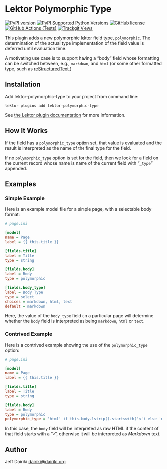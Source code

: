 # Lektor Polymorphic Type

[![PyPI version](https://img.shields.io/pypi/v/lektor-polymorphic-type.svg)](https://pypi.org/project/lektor-polymorphic-type/)
[![PyPI Supported Python Versions](https://img.shields.io/pypi/pyversions/lektor-polymorphic-type.svg)](https://pypi.python.org/pypi/lektor-polymorphic-type/)
[![GitHub license](https://img.shields.io/github/license/dairiki/lektor-polymorphic-type)](https://github.com/dairiki/lektor-polymorphic-type/blob/master/LICENSE)
[![GitHub Actions (Tests)](https://github.com/dairiki/lektor-polymorphic-type/workflows/Tests/badge.svg)](https://github.com/dairiki/lektor-polymorphic-type)
[![Trackgit Views](https://us-central1-trackgit-analytics.cloudfunctions.net/token/ping/lhavttpadr96kxb24ddl)](https://trackgit.com)

This plugin adds a new polymorphic [lektor][] field type, `polymorphic`.
The determination of the actual type implementation of the field value
is deferred until evaluation time.

A motivating use case is to support having a “body” field whose
formatting can be switched between, e.g., `markdown`, and `html` (or
some other formatted type, such as [reStructuredText][rst].)

[lektor]: <https://www.getlektor.com/> "Lektor Static Content Management System"
[rst]: <https://pypi.org/project/lektor-rst/> "The lektor-rst plugin"

## Installation

Add lektor-polymorphic-type to your project from command line:

```
lektor plugins add lektor-polymorphic-type
```

See [the Lektor plugin documentation][plugins] for more information.

[plugins]: <https://www.getlektor.com/docs/plugins/>

## How It Works

If the field has a `polymorphic_type` option set, that value is evaluated
and the result is interpreted as the name of the final type for the
field.

If no `polymorphic_type` option is set for the field, then we look for a
field on the current record whose name is name of the current field
with “`_type`” appended.

## Examples

### Simple Example

Here is an example model file for a simple page, with a selectable body format:

```ini
# page.ini

[model]
name = Page
label = {{ this.title }}

[fields.title]
label = Title
type = string

[fields.body]
label = Body
type = polymorphic

[fields.body_type]
label = Body Type
type = select
choices = markdown, html, text
default = markdown
```

Here, the value of the `body_type` field on a particular page will
determine whether the `body` field is interpreted as being `markdown`,
`html` or `text`.

### Contrived Example

Here is a contrived example showing the use of the `polymorphic_type` option:

```ini
# page.ini

[model]
name = Page
label = {{ this.title }}

[fields.title]
label = Title
type = string

[fields.body]
label = Body
type = polymorphic
polymorphic_type = 'html' if this.body.lstrip().startswith('<') else 'markdown'
```

In this case, the `body` field will be interpreted as raw HTML if the
content of that field starts with a “`<`”, otherwise it will be
interpreted as _Markdown_ text.


## Author

Jeff Dairiki <dairiki@dairiki.org>
